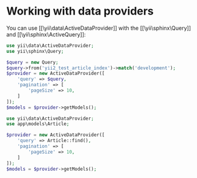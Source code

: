 Working with data providers
===========================

You can use [[\yii\data\ActiveDataProvider]] with the [[\yii\sphinx\Query]] and [[\yii\sphinx\ActiveQuery]]:

```php
use yii\data\ActiveDataProvider;
use yii\sphinx\Query;

$query = new Query;
$query->from('yii2_test_article_index')->match('development');
$provider = new ActiveDataProvider([
    'query' => $query,
    'pagination' => [
        'pageSize' => 10,
    ]
]);
$models = $provider->getModels();
```

```php
use yii\data\ActiveDataProvider;
use app\models\Article;

$provider = new ActiveDataProvider([
    'query' => Article::find(),
    'pagination' => [
        'pageSize' => 10,
    ]
]);
$models = $provider->getModels();
```
